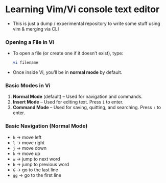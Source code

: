 # Learning Vim/Vi console text editor
* This is just a dump / experimental repository to write some stuff using vim & merging via CLI

### Opening a File in Vi
- To open a file (or create one if it doesn’t exist), type:
  ```bash
  vi filename
  ```
- Once inside Vi, you’ll be in **normal mode** by default.

### Basic Modes in Vi
1. **Normal Mode** (default) – Used for navigation and commands.
2. **Insert Mode** – Used for editing text. Press `i` to enter.
3. **Command Mode** – Used for saving, quitting, and searching. Press `:` to enter.

### Basic Navigation (Normal Mode)
- `h` → move left  
- `l` → move right  
- `j` → move down  
- `k` → move up  
- `w` → jump to next word  
- `b` → jump to previous word  
- `G` → go to the last line  
- `gg` → go to the first line  


